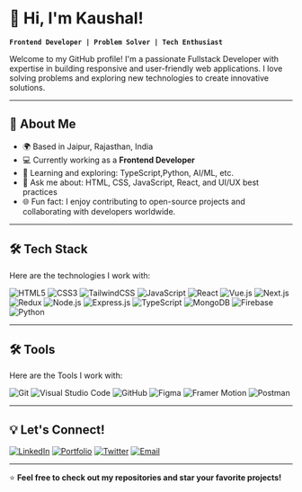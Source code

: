 # 👋 Hi, I'm Kaushal!

**`Frontend Developer | Problem Solver | Tech Enthusiast`**

Welcome to my GitHub profile! I'm a passionate Fullstack Developer with expertise in building responsive and user-friendly web applications. I love solving problems and exploring new technologies to create innovative solutions.

---

## 🌟 About Me

- 🌍 Based in Jaipur, Rajasthan, India
- 💻 Currently working as a **Frontend Developer** 
- 🌱 Learning and exploring: TypeScript,Python, AI/ML, etc.
- 💬 Ask me about: HTML, CSS, JavaScript, React, and UI/UX best practices
- 🌐 Fun fact: I enjoy contributing to open-source projects and collaborating with developers worldwide.

---

## 🛠️ Tech Stack

Here are the technologies I work with:

![HTML5](https://img.shields.io/badge/HTML5-E34F26?style=for-the-badge&logo=html5&logoColor=white)
![CSS3](https://img.shields.io/badge/CSS3-1572B6?style=for-the-badge&logo=css3&logoColor=white)
![TailwindCSS](https://img.shields.io/badge/TailwindCSS-06B6D4?style=for-the-badge&logo=tailwindcss&logoColor=white)
![JavaScript](https://img.shields.io/badge/JavaScript-F7DF1E?style=for-the-badge&logo=javascript&logoColor=black)
![React](https://img.shields.io/badge/React-61DAFB?style=for-the-badge&logo=react&logoColor=black)
![Vue.js](https://img.shields.io/badge/Vue.js-4FC08D?style=for-the-badge&logo=vuedotjs&logoColor=white)
![Next.js](https://img.shields.io/badge/Next-black?style=for-the-badge&logo=next.js&logoColor=white)
![Redux](https://img.shields.io/badge/redux-%23593d88.svg?style=for-the-badge&logo=redux&logoColor=white)
![Node.js](https://img.shields.io/badge/Node.js-339933?style=for-the-badge&logo=nodedotjs&logoColor=white)
![Express.js](https://img.shields.io/badge/Express.js-000000?style=for-the-badge&logo=express&logoColor=white)
![TypeScript](https://img.shields.io/badge/TypeScript-3178C6?style=for-the-badge&logo=typescript&logoColor=white)
![MongoDB](https://img.shields.io/badge/MongoDB-47A248?style=for-the-badge&logo=mongodb&logoColor=white)
![Firebase](https://img.shields.io/badge/Firebase-FFCA28?style=for-the-badge&logo=firebase&logoColor=black)
![Python](https://img.shields.io/badge/Python-3776AB?style=for-the-badge&logo=python&logoColor=white)

---

## 🛠️ Tools

Here are the Tools I work with:

![Git](https://img.shields.io/badge/Git-F05032?style=for-the-badge&logo=git&logoColor=white)
![Visual Studio Code](https://img.shields.io/badge/Visual%20Studio%20Code-007ACC?style=for-the-badge&logo=visualstudiocode&logoColor=white)
![GitHub](https://img.shields.io/badge/GitHub-181717?style=for-the-badge&logo=github&logoColor=white)
![Figma](https://img.shields.io/badge/Figma-F24E1E?style=for-the-badge&logo=figma&logoColor=white)
![Framer Motion](https://img.shields.io/badge/Framer%20Motion-0055FF?style=for-the-badge&logo=framer&logoColor=white)
![Postman](https://img.shields.io/badge/Postman-FF6C37?style=for-the-badge&logo=postman&logoColor=white)

---

## 💡 Let's Connect!

[![LinkedIn](https://img.shields.io/badge/LinkedIn-0077B5?style=for-the-badge&logo=linkedin&logoColor=white)](https://www.linkedin.com/in/kaushal-kumar-soni-99362122a/)
[![Portfolio](https://img.shields.io/badge/Portfolio-24292e?style=for-the-badge&logo=github&logoColor=white)](#)
[![Twitter](https://img.shields.io/badge/Twitter-1DA1F2?style=for-the-badge&logo=twitter&logoColor=white)](https://x.com/Kaushal30637618?t=iyA_ErzpGyfxMO2c4zibIw&s=08)
[![Email](https://img.shields.io/badge/Email-EA4335?style=for-the-badge&logo=gmail&logoColor=white)](https://mail.google.com/mail/u/0/#inbox?compose=new)

---

⭐️ **Feel free to check out my repositories and star your favorite projects!**

  <!---
  isKaushal/isKaushal is a ✨ special ✨ repository because its `README.md` (this file) appears on your GitHub profile.
  You can click the Preview link to take a look at your changes.
  --->
